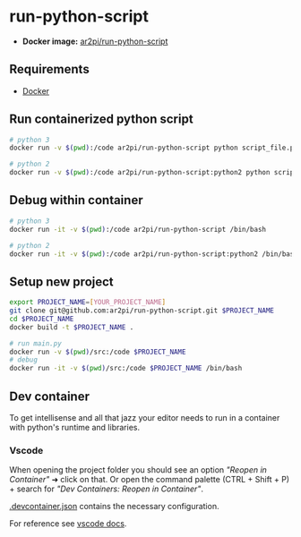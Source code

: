 # run-python-script

- **Docker image:** [ar2pi/run-python-script](https://hub.docker.com/repository/docker/ar2pi/run-python-script)

## Requirements

- [Docker](https://www.docker.com/)

## Run containerized python script

```sh
# python 3
docker run -v $(pwd):/code ar2pi/run-python-script python script_file.py

# python 2
docker run -v $(pwd):/code ar2pi/run-python-script:python2 python script_file.py
```

## Debug within container

```sh
# python 3
docker run -it -v $(pwd):/code ar2pi/run-python-script /bin/bash

# python 2
docker run -it -v $(pwd):/code ar2pi/run-python-script:python2 /bin/bash
```

## Setup new project

```sh
export PROJECT_NAME=[YOUR_PROJECT_NAME]
git clone git@github.com:ar2pi/run-python-script.git $PROJECT_NAME
cd $PROJECT_NAME
docker build -t $PROJECT_NAME .

# run main.py
docker run -v $(pwd)/src:/code $PROJECT_NAME
# debug
docker run -it -v $(pwd)/src:/code $PROJECT_NAME /bin/bash
```

## Dev container

To get intellisense and all that jazz your editor needs to run in a container with python's runtime and libraries.

### Vscode

When opening the project folder you should see an option *"Reopen in Container"* ➜ click on that. Or open the command palette (CTRL + Shift + P) + search for *"Dev Containers: Reopen in Container"*.  

[.devcontainer.json](.devcontainer.json) contains the necessary configuration.

For reference see [vscode docs](https://code.visualstudio.com/docs/devcontainers/create-dev-container).
